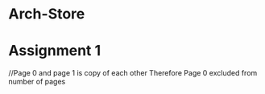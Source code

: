 # Arch-Store
# Assignment 1
//Page 0 and page 1 is copy of each other Therefore Page 0 excluded from number of pages

 
